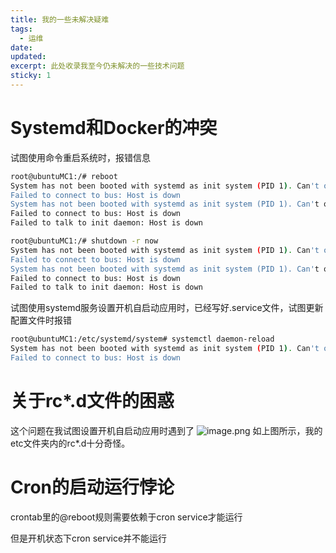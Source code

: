 ```yaml
---
title: 我的一些未解决疑难
tags:
  - 运维
date: 
updated: 
excerpt: 此处收录我至今仍未解决的一些技术问题
sticky: 1
---
```


# Systemd和Docker的冲突
试图使用命令重启系统时，报错信息
``` bash
root@ubuntuMC1:/# reboot
System has not been booted with systemd as init system (PID 1). Can't operate.
Failed to connect to bus: Host is down
System has not been booted with systemd as init system (PID 1). Can't operate.
Failed to connect to bus: Host is down
Failed to talk to init daemon: Host is down

root@ubuntuMC1:/# shutdown -r now
System has not been booted with systemd as init system (PID 1). Can't operate.
Failed to connect to bus: Host is down
System has not been booted with systemd as init system (PID 1). Can't operate.
Failed to connect to bus: Host is down
Failed to talk to init daemon: Host is down
```
试图使用systemd服务设置开机自启动应用时，已经写好.service文件，试图更新配置文件时报错
``` bash
root@ubuntuMC1:/etc/systemd/system# systemctl daemon-reload
System has not been booted with systemd as init system (PID 1). Can't operate.
Failed to connect to bus: Host is down
```

# 关于rc*.d文件的困惑
这个问题在我试图设置开机自启动应用时遇到了
![image.png](https://leaves520-1326362500.cos.ap-nanjing.myqcloud.com/20240925010135.png)
如上图所示，我的etc文件夹内的rc*.d十分奇怪。

# Cron的启动运行悖论
crontab里的@reboot规则需要依赖于cron service才能运行

但是开机状态下cron service并不能运行




